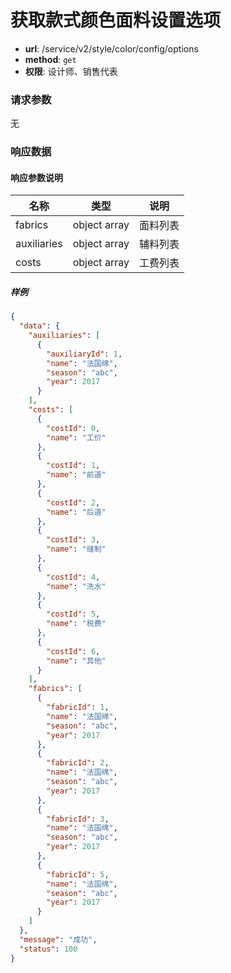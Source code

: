 获取款式颜色面料设置选项
=======

- **url**: /service/v2/style/color/config/options
- **method**: `get`
- **权限**: 设计师、销售代表

### 请求参数

无

### 响应数据

#### 响应参数说明

|     名称    |     类型     |   说明   |
|-------------|--------------|----------|
| fabrics     | object array | 面料列表 |
| auxiliaries | object array | 辅料列表 |
| costs       | object array | 工费列表 |


##### 样例

```json
{
  "data": {
    "auxiliaries": [
      {
        "auxiliaryId": 1,
        "name": "法国绵",
        "season": "abc",
        "year": 2017
      }
    ],
    "costs": [
      {
        "costId": 0,
        "name": "工价"
      },
      {
        "costId": 1,
        "name": "前道"
      },
      {
        "costId": 2,
        "name": "后道"
      },
      {
        "costId": 3,
        "name": "缝制"
      },
      {
        "costId": 4,
        "name": "洗水"
      },
      {
        "costId": 5,
        "name": "税费"
      },
      {
        "costId": 6,
        "name": "其他"
      }
    ],
    "fabrics": [
      {
        "fabricId": 1,
        "name": "法国绵",
        "season": "abc",
        "year": 2017
      },
      {
        "fabricId": 2,
        "name": "法国绵",
        "season": "abc",
        "year": 2017
      },
      {
        "fabricId": 3,
        "name": "法国绵",
        "season": "abc",
        "year": 2017
      },
      {
        "fabricId": 5,
        "name": "法国绵",
        "season": "abc",
        "year": 2017
      }
    ]
  },
  "message": "成功",
  "status": 100
}
```